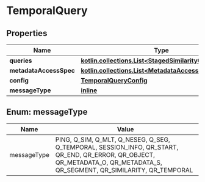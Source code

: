 
# TemporalQuery

## Properties
Name | Type | Description | Notes
------------ | ------------- | ------------- | -------------
**queries** | [**kotlin.collections.List&lt;StagedSimilarityQuery&gt;**](StagedSimilarityQuery.md) |  | 
**metadataAccessSpec** | [**kotlin.collections.List&lt;MetadataAccessSpecification&gt;**](MetadataAccessSpecification.md) |  |  [optional]
**config** | [**TemporalQueryConfig**](TemporalQueryConfig.md) |  |  [optional]
**messageType** | [**inline**](#MessageType) |  |  [optional]


<a name="MessageType"></a>
## Enum: messageType
Name | Value
---- | -----
messageType | PING, Q_SIM, Q_MLT, Q_NESEG, Q_SEG, Q_TEMPORAL, SESSION_INFO, QR_START, QR_END, QR_ERROR, QR_OBJECT, QR_METADATA_O, QR_METADATA_S, QR_SEGMENT, QR_SIMILARITY, QR_TEMPORAL



